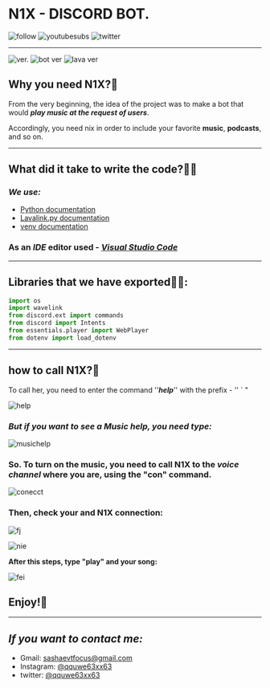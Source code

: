 # N1X - DISCORD BOT.
![follow](https://img.shields.io/github/followers/qqwe63xx63?label=follow&logo=GitHub) ![youtubesubs](https://img.shields.io/youtube/channel/subscribers/UCLl7rnIfUxcH1bHcpNxm8EA) ![twitter](https://img.shields.io/twitter/follow/qqwe63xx63?label=followers)

___

![ver.](https://img.shields.io/badge/Python-v3.10.4-red) ![bot ver](https://img.shields.io/badge/Bot%20version-v1.10-blueviolet) ![lava ver ](https://img.shields.io/badge/Lavalink-v3.4-important)


## **Why you need N1X?🧐**

From the very beginning, the idea of ​​the project was to make a bot that would ***play music at the request of users***.

Accordingly, you need nix in order to include your favorite **music**, **podcasts**, and so on.

___

## **What did it take to write the code?👨‍💻**

### ***We use:***

- [Python documentation](https://docs.python.org/3/)
- [Lavalink.py documentation](https://lavalink.readthedocs.io/en/master/)
- [venv documentation](https://docs.python.org/3/library/venv.html)
  
### As an ***IDE*** editor used - [***Visual Studio Code***](https://code.visualstudio.com/)

___

## **Libraries that we have exported🧛‍♀️:**

```python
import os
import wavelink
from discord.ext import commands
from discord import Intents
from essentials.player import WebPlayer
from dotenv import load_dotenv

```

___

## **how to call N1X?👹**

 To call her, you need to enter the command ''***help***'' with the prefix - '' ` "

 ![help](https://sun9-51.userapi.com/impf/3DeYLKvEfdgqXS3Bup2ufzlenkO0YV3pdOsKRQ/9V3Py7T7MNg.jpg?size=475x241&quality=95&sign=316227e4d65697d7823059a39e90ebc0&type=album)

### ***But if you want to see a Music help, you need type:***

![musichelp](https://sun9-64.userapi.com/impf/FwwE06WJYObdlVgyorXvu_B8cIZcZvyMHmJP6A/DxN0J7SXwr8.jpg?size=546x519&quality=95&sign=0d694386169649abdc11cc86c527ed1b&type=album)


### So. To turn on the music, you need to call N1X to the ***voice channel*** where you are, using the "**con**" command.

![conecct](https://sun9-43.userapi.com/impf/s6_YL6KKSic2_cwP7J5Hf900u63pMoczHxiLrg/H-_D95tlcSE.jpg?size=283x46&quality=95&sign=380d8a112adb1d2b415c9bde66c90f76&type=album)


### **Then, check your and N1X connection:**

![fj](https://sun9-85.userapi.com/impf/vFWSCSKhZyFc8UItOU7J2HEIoUvXd5z-h3W8wg/TpWd5Sv4sYU.jpg?size=227x39&quality=95&sign=4573d69915e21fb64597600a4868e155&type=album)

![nie](https://sun9-52.userapi.com/impf/7j9r7BhjhQhgjbQk0wNvCG2qYpyDp65G4_JNHg/CCP-eAiYt9k.jpg?size=217x87&quality=95&sign=e5b1d7a93f80acbb868330364091e203&type=album)

**After this steps, type "play" and your song:**

![fei](https://sun9-38.userapi.com/impf/iB6ugGYgDid3Ez9kWV-yls2ZdxV1hpzB803-oQ/XcJnP-OfDHY.jpg?size=588x236&quality=95&sign=daa012942b920b715eeda243f2c9afd7&type=album)

## **Enjoy!🤗**
___

## ***If you want to contact me:***

- Gmail: sashaevtfocus@gmail.com 
- Instagram: [@qquwe63xx63](https://www.instagram.com/qquwe63xx63)
- twitter: [@qquwe63xx63](https://twitter.com/qquwe63xx63)





